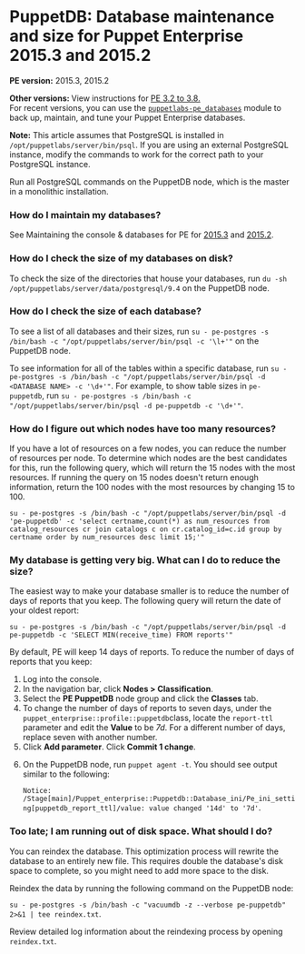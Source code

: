 # PuppetDB: Database maintenance and size for Puppet Enterprise 2015.3 and 2015.2
<p><strong>PE version:</strong> 2015.3, 2015.2</p>
<p><strong>Other versions: </strong>View instructions for <a href="https://support.puppet.com/hc/en-us/articles/204924364">PE 3.2 to 3.8.</a><br>For recent versions, you can use the <a href="https://forge.puppet.com/modules/puppetlabs/pe_databases"><code>puppetlabs-pe_databases</code></a> module to back up, maintain, and tune your Puppet Enterprise databases.</p>
<p><strong>Note:</strong> This article assumes that PostgreSQL is installed in <code>/opt/puppetlabs/server/bin/psql</code>. If you are using an external PostgreSQL instance, modify the commands to work for the correct path to your PostgreSQL instance.</p>
<p>Run all PostgreSQL commands on the PuppetDB node, which is the master in a monolithic installation.</p>
<h3 id="how-do-i-maintain-my-databases">How do I maintain my databases?</h3>
<p>See Maintaining the console &amp; databases for PE for <a href="https://github.com/puppetlabs/docs-archive/blob/main/pe/2015.3/maintain_console-db.markdown">2015.3</a> and <a href="https://github.com/puppetlabs/docs-archive/blob/main/pe/2015.2/maintain_console-db.markdown">2015.2</a>.</p>
<h3 id="how-do-i-check-the-size-of-my-databases-on-disk">How do I check the size of my databases on disk?</h3>
<p>To check the size of the directories that house your databases, run <code>du -sh /opt/puppetlabs/server/data/postgresql/9.4</code> on the PuppetDB node.</p>
<h3 id="how-do-i-check-the-size-of-each-database">How do I check the size of each database?</h3>
<p>To see a list of all databases and their sizes, run <code>su - pe-postgres -s /bin/bash -c "/opt/puppetlabs/server/bin/psql -c '\l+'"</code> on the PuppetDB node.</p>
<p>To see information for all of the tables within a specific database, run <code>su - pe-postgres -s /bin/bash -c "/opt/puppetlabs/server/bin/psql -d &lt;DATABASE NAME&gt; -c '\d+'"</code>. For example, to show table sizes in <code>pe-puppetdb</code>, run <code>su - pe-postgres -s /bin/bash -c "/opt/puppetlabs/server/bin/psql -d pe-puppetdb -c '\d+'"</code>.</p>
<h3 id="how-do-i-figure-out-which-nodes-have-too-many-resources">How do I figure out which nodes have too many resources?</h3>
<p>If you have a lot of resources on a few nodes, you can reduce the number of resources per node. To determine which nodes are the best candidates for this, run the following query, which will return the 15 nodes with the most resources. If running the query on 15 nodes doesn't return enough information, return the 100 nodes with the most resources by changing 15 to 100.</p>
<p><code>su - pe-postgres -s /bin/bash -c "/opt/puppetlabs/server/bin/psql -d 'pe-puppetdb' -c 'select certname,count(*) as num_resources from catalog_resources cr join catalogs c on cr.catalog_id=c.id group by certname order by num_resources desc limit 15;'"</code></p>
<h3 id="my-database-is-getting-very-big.-what-can-i-do-to-reduce-the-size">My database is getting very big. What can I do to reduce the size?</h3>
<p>The easiest way to make your database smaller is to reduce the number of days of reports that you keep. The following query will return the date of your oldest report:</p>
<p><code>su - pe-postgres -s /bin/bash -c "/opt/puppetlabs/server/bin/psql -d pe-puppetdb -c 'SELECT MIN(receive_time) FROM reports'"</code></p>
<p>By default, PE will keep 14 days of reports. To reduce the number of days of reports that you keep:</p>
<ol style="list-style-type: decimal;">
<li>Log into the console.</li>
<li>In the navigation bar, click <strong>Nodes &gt; Classification</strong>.</li>
<li>Select the <strong>PE PuppetDB</strong> node group and click the <strong>Classes</strong> tab.</li>
<li>To change the number of days of reports to seven days, under the <code>puppet_enterprise::profile::puppetdb</code>class, locate the <code>report-ttl</code> parameter and edit the <strong>Value</strong> to be <em>7d</em>. For a different number of days, replace seven with another number.</li>
<li>Click <strong>Add parameter</strong>. Click <strong>Commit 1 change</strong>.</li>
<li>
<p>On the PuppetDB node, run <code>puppet agent -t</code>. You should see output similar to the following:</p>
<p><code>Notice: /Stage[main]/Puppet_enterprise::Puppetdb::Database_ini/Pe_ini_setting[puppetdb_report_ttl]/value: value changed '14d' to '7d'</code>.</p>
</li>
</ol>
<h3 id="too-late-i-am-running-out-of-disk-space.-what-should-i-do">Too late; I am running out of disk space. What should I do?</h3>
<p>You can reindex the database. This optimization process will rewrite the database to an entirely new file. This requires double the database's disk space to complete, so you might need to add more space to the disk.</p>
<p>Reindex the data by running the following command on the PuppetDB node:</p>
<p><code>su - pe-postgres -s /bin/bash -c "vacuumdb -z --verbose pe-puppetdb" 2&gt;&amp;1 | tee reindex.txt</code>.</p>
<p>Review detailed log information about the reindexing process by opening <code>reindex.txt</code>.</p>
